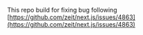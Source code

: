 This repo build for fixing bug following [https://github.com/zeit/next.js/issues/4863](https://github.com/zeit/next.js/issues/4863)